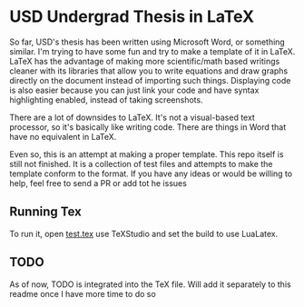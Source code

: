 # USD Undergrad Thesis in LaTeX

So far, USD's thesis has been written using Microsoft Word, or something similar. I'm trying to have some fun and try to make a template of it in LaTeX. LaTeX has the advantage of making more scientific/math based writings cleaner with its libraries that allow you to write equations and draw graphs directly on the document instead of importing such things. Displaying code is also easier because you can just link your code and have syntax highlighting enabled, instead of taking screenshots.

There are a lot of downsides to LaTeX. It's not a visual-based text processor, so it's basically like writing code. There are things in Word that have no equivalent in LaTeX. 

Even so, this is an attempt at making a proper template. This repo itself is still not finished. It is a collection of test files and attempts to make the template conform to the format. If you have any ideas or would be willing to help, feel free to send a PR or add tot he issues

## Running Tex
To run it, open [test.tex](test.tex) use TeXStudio and set the build to use LuaLatex.

## TODO
As of now, TODO is integrated into the TeX file. Will add it separately to this readme once I have more time to do so

